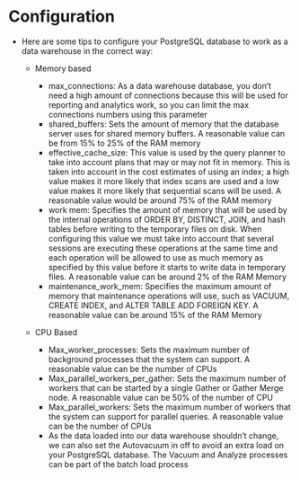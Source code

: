 # Configuration
* Here are some tips to configure your PostgreSQL database to work as a data warehouse in the correct way: 
    * Memory based
        - max_connections: As a data warehouse database, you don’t need a high amount of connections because this will be used for reporting and analytics work, so you can limit the max connections numbers using this parameter
        - shared_buffers: Sets the amount of memory that the database server uses for shared memory buffers. A reasonable value can be from 15% to 25% of the RAM memory
        - effective_cache_size: This value is used by the query planner to take into account plans that may or may not fit in memory. This is taken into account in the cost estimates of using an index; a high value makes it more likely that index scans are used and a low value makes it more likely that sequential scans will be used. A reasonable value would be around 75% of the RAM memory
        - work mem: Specifies the amount of memory that will be used by the internal operations of ORDER BY, DISTINCT, JOIN, and hash tables before writing to the temporary files on disk. When configuring this value we must take into account that several sessions are executing these operations at the same time and each operation will be allowed to use as much memory as specified by this value before it starts to write data in temporary files. A reasonable value can be around 2% of the RAM Memory
        - maintenance_work_mem: Specifies the maximum amount of memory that maintenance operations will use, such as VACUUM, CREATE INDEX, and ALTER TABLE ADD FOREIGN KEY. A reasonable value can be around 15% of the RAM Memory

    * CPU Based
        - Max_worker_processes: Sets the maximum number of background processes that the system can support. A reasonable value can be the number of CPUs
        - Max_parallel_workers_per_gather: Sets the maximum number of workers that can be started by a single Gather or Gather Merge node. A reasonable value can be 50% of the number of CPU
        - Max_parallel_workers: Sets the maximum number of workers that the system can support for parallel queries. A reasonable value can be the number of CPUs
        - As the data loaded into our data warehouse shouldn’t change, we can also set the Autovacuum in off to avoid an extra load on your PostgreSQL database. The Vacuum and Analyze processes can be part of the batch load process
